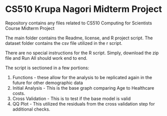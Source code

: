 # CS510 Krupa Nagori Midterm Project
Repository contains any files related to CS510 Computing for Scientists Course Midterm Project

The main folder contains the Readme, license, and R project script. 
The dataset folder contains the csv file utilized in the r script. 

There are no special instructions for the R script. Simply, download the zip file and Run All should work end to end.

The script is sectioned in a few portions:
1. Functions - these allow for the analysis to be replicated again in the future for other demographic data
2. Initial Analysis - This is the base graph comparing Age to Healthcare costs. 
3. Cross Validation - This is to test if the base model is valid
4. QQ Plot - This utilized the residuals from the cross validation step for additional checks.
